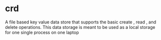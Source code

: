 # crd
A file based key value data store that supports the basic create , read , and delete operations. This data storage is meant to be used as a local storage for one single process on one laptop
